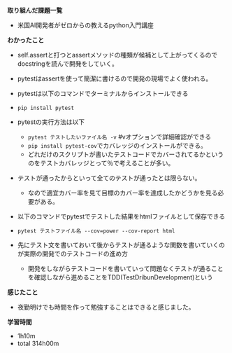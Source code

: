 **取り組んだ課題一覧**
* 米国AI開発者がゼロからの教えるpython入門講座

**わかったこと**
* self.assertと打つとassertメソッドの種類が候補として上がってくるのでdocstringを読んで開発をしていく。

* pytestはassertを使って簡潔に書けるので開発の現場でよく使われる。
* pytestは以下のコマンドでターミナルからインストールできる
* `pip install pytest`
* pytestの実行方法は以下
  * `pytest テストしたいファイル名 -v` #vオプションで詳細確認ができる
  * `pip install pytest-cov`でカバレッジのインストールができる。
  * どれだけのスクリプトが書いたテストコードでカバーされてるかというのをテストカバレッジとって％で考えることが多い。

* テストが通ったからといって全てのテストが通ったとは限らない。
  * なので適宜カバー率を見て目標のカバー率を達成したかどうかを見る必要がある。

* 以下のコマンドでpytestでテストした結果をhtmlファイルとして保存できる
* `pytest テストファイル名 --cov=power --cov-report html`

* 先にテスト文を書いておいて後からテストが通るような関数を書いていくのが実際の開発でのテストコードの進め方
  * 開発をしながらテストコードを書いていって問題なくテストが通ることを確認しながら進めることをTDD(TestDribunDevelopment)という

**感じたこと**
* 夜勤明けでも時間を作って勉強することはできると感じました。

**学習時間**
* 1h10m
 * total 314h00m
